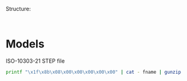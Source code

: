 
Structure:

```


```

# Models 

ISO-10303-21 STEP file

```sh
printf "\x1f\x8b\x08\x00\x00\x00\x00\x00" | cat - fname | gunzip
```
